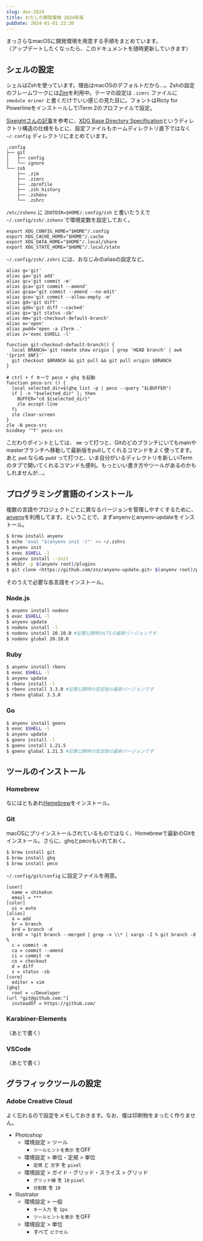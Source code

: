 ```yaml
---
slug: dev-2024
title: わたしの開発環境 2024年版
pubDate: 2024-01-01 22:30
---
```


まっさらなmacOSに開発環境を用意する手順をまとめています。  
（アップデートしたくなったら、このドキュメントを随時更新していきます）

## シェルの設定

シェルはZshを使っています。理由はmacOSのデフォルトだから…。Zshの設定のフレームワークには[Zim](https://zimfw.sh/)を利用中。テーマの設定は `.zimrc` ファイルに `zmodule eriner` と書くだけでいい感じの見た目に。フォントはRicty for PowerlineをインストールしてiTerm 2のプロファイルで設定。

[Sixeightさんの記事](https://blog.nishimu.land/entry/2022/03/21/003009)を参考に、[XDG Base Directory Specification](https://specifications.freedesktop.org/basedir-spec/basedir-spec-latest.html)というディレクトリ構造の仕様をもとに、設定ファイルもホームディレクトリ直下ではなく `~/.config` ディレクトリにまとめています。

```
.config
├── git
│   ├── config
│   └── ignore
└── zsh
    ├── .zim
    ├── .zimrc
    ├── .zprofile
    ├── .zsh_history
    ├── .zshenv
    └── .zshrc
```

`/etc/zshenv` に `ZDOTDIR=$HOME/.config/zsh` と書いたうえで `~/.config/zsh/.zshenv` で環境変数を設定しておく。

```
export XDG_CONFIG_HOME="$HOME"/.config
export XDG_CACHE_HOME="$HOME"/.cache
export XDG_DATA_HOME="$HOME"/.local/share
export XDG_STATE_HOME="$HOME"/.local/state
```

`~/.config/zsh/.zshrc` には、おなじみのaliasの設定など。

```
alias g='git'
alias ga='git add'
alias gc='git commit -m'
alias gca='git commit --amend'
alias gcaa='git commit --amend --no-edit'
alias gce='git commit --allow-empty -m'
alias gd='git diff'
alias gdd='git diff --cached'
alias gs='git status -sb'
alias mm='git-checkout-default-branch'
alias o='open'
alias pwdd='open -a iTerm .'
alias z='exec $SHELL -l'

function git-checkout-default-branch() {
  local BRANCH=`git remote show origin | grep 'HEAD branch' | awk '{print $NF}'`
  git checkout $BRANCH && git pull && git pull origin $BRANCH
}

# ctrl + f キーで peco + ghq を起動
function peco-src () {
  local selected_dir=$(ghq list -p | peco --query "$LBUFFER")
  if [ -n "$selected_dir" ]; then
    BUFFER="cd ${selected_dir}"
    zle accept-line
  fi
  zle clear-screen
}
zle -N peco-src
bindkey '^f' peco-src
```

こだわりポイントとしては、 `mm` って打つと、Gitのどのブランチにいてもmainやmasterブランチへ移動して最新版をpullしてくれるコマンドをよく使ってます。あと `pwd` ならぬ `pwdd` って打つと、いま自分がいるディレクトリを新しいiTermのタブで開いてくれるコマンドも便利。もっといい書き方やツールがあるのかもしれませんが…。

## プログラミング言語のインストール

複数の言語やプロジェクトごとに異なるバージョンを管理しやすくするために、[anyenv](https://github.com/anyenv/anyenv)を利用してます。ということで、まずanyenvとanyenv-updateをインストール。

```bash
$ brew install anyenv
$ echo 'eval "$(anyenv init -)"' >> ~/.zshrc
$ anyenv init
$ exec $SHELL -l
$ anyenv install --init
$ mkdir -p $(anyenv root)/plugins
$ git clone <https://github.com/znz/anyenv-update.git> $(anyenv root)/plugins/anyenv-update
```

そのうえで必要な各言語をインストール。

### Node.js

```bash
$ anyenv install nodenv
$ exec $SHELL -l
$ anyenv update
$ nodenv install -l
$ nodenv install 20.10.0 #記事公開時のLTSの最新バージョンです
$ nodenv global 20.10.0
```

### Ruby

```bash
$ anyenv install rbenv
$ exec $SHELL -l
$ anyenv update
$ rbenv install -l
$ rbenv install 3.3.0 #記事公開時の安定版の最新バージョンです
$ rbenv global 3.3.0
```

### Go

```bash
$ anyenv install goenv
$ exec $SHELL -l
$ anyenv update
$ goenv install -l
$ goenv install 1.21.5
$ goenv global 1.21.5 #記事公開時の安定版の最新バージョンです
```

## ツールのインストール

### Homebrew

なにはともあれ[Hemebrew](https://brew.sh/ja/)をインストール。

### Git

macOSにプリインストールされているものではなく、Homebrewで最新のGitをインストール。さらに、ghqとpecoもいれておく。

```bash
$ brew install git
$ brew install ghq
$ brew install peco
```

`~/.config/git/config` に設定ファイルを用意。

```
[user]
  name = shikakun
  email = ***
[color]
  ui = auto
[alias]
  a = add
  br = branch
  brd = branch -d
  brdd = !git branch --merged | grep -v \\* | xargs -I % git branch -d %
  c = commit -m
  ca = commit --amend
  ci = commit -m
  co = checkout
  d = diff
  s = status -sb
[core]
  editor = vim
[ghq]
  root = ~/Developer
[url "git@github.com:"]
  insteadOf = https://github.com/
```

### Karabiner-Elements

（あとで書く）

### VSCode

（あとで書く）

## グラフィックツールの設定

### Adobe Creative Cloud

よく忘れるので設定をメモしておきます。なお、僕は印刷物をまったく作りません。

- Photoshop
    - 環境設定 > ツール
        - `ツールヒントを表示` をOFF
    - 環境設定 > 単位・定規 > 単位
        - `定規` と `文字` を `pixel`
    - 環境設定 > ガイド・グリッド・スライス > グリッド
        - `グリッド線` を `10` `pixel`
        - `分割数` を `10`
- Illustrator
    - 環境設定 > 一般
        - `キー入力` を `1px`
        - `ツールヒントを表示` をOFF
    - 環境設定 > 単位
        - すべて `ピクセル`
